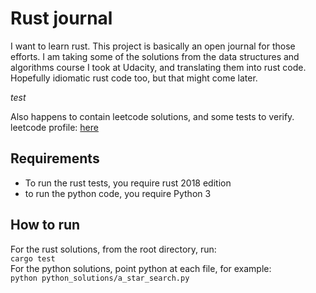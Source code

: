 # Rust journal

I want to learn rust. This project is basically an open journal for those
efforts. I am taking some of the solutions from the data structures and
algorithms course I took at Udacity, and translating them into rust code.
Hopefully idiomatic rust code too, but that might come later.

_test_


Also happens to contain leetcode solutions, and some tests to verify.
leetcode profile: [here](https://leetcode.com/ccod/)

## Requirements
* To run the rust tests, you require rust 2018 edition
* to run the python code, you require Python 3

## How to run
For the rust solutions, from the root directory, run:
<br/>
`cargo test`
<br/>
For the python solutions, point python at each file, for example:
<br/>
`python python_solutions/a_star_search.py`


